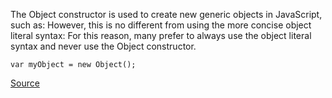 The Object constructor is used to create new generic objects in JavaScript, such as:
However, this is no different from using the more concise object literal syntax:
For this reason, many prefer to always use the object literal syntax and never use the Object constructor.

```
var myObject = new Object();

```

[Source](http://eslint.org/docs/rules/no-new-object)

